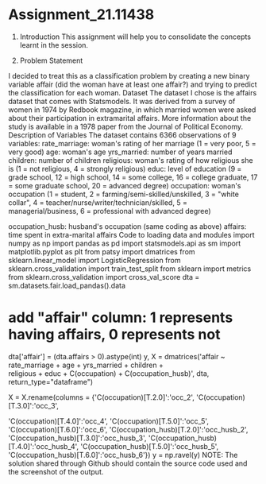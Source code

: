 # Assignment_21.11438
1. Introduction
This assignment will help you to consolidate the concepts learnt in the session.

2. Problem Statement

I decided to treat this as a classification problem by creating a new binary variable affair
(did the woman have at least one affair?) and trying to predict the classification for each
woman.
Dataset
The dataset I chose is the affairs dataset that comes with Statsmodels. It was derived
from a survey of women in 1974 by Redbook magazine, in which married women were
asked about their participation in extramarital affairs. More information about the study
is available in a 1978 paper from the Journal of Political Economy.
Description of Variables
The dataset contains 6366 observations of 9 variables:
rate_marriage: woman's rating of her marriage (1 = very poor, 5 = very good)
age: woman's age
yrs_married: number of years married
children: number of children
religious: woman's rating of how religious she is (1 = not religious, 4 = strongly religious)
educ: level of education (9 = grade school, 12 = high school, 14 = some college, 16 =
college graduate, 17 = some graduate school, 20 = advanced degree)
occupation: woman's occupation (1 = student, 2 = farming/semi-skilled/unskilled, 3 =
"white collar", 4 = teacher/nurse/writer/technician/skilled, 5 = managerial/business, 6 =
professional with advanced degree)

occupation_husb: husband's occupation (same coding as above)
affairs: time spent in extra-marital affairs
Code to loading data and modules
import numpy as np
import pandas as pd
import statsmodels.api as sm
import matplotlib.pyplot as plt
from patsy import dmatrices
from sklearn.linear_model import LogisticRegression
from sklearn.cross_validation import train_test_split
from sklearn import metrics
from sklearn.cross_validation import cross_val_score
dta = sm.datasets.fair.load_pandas().data

# add "affair" column: 1 represents having affairs, 0 represents not
dta['affair'] = (dta.affairs > 0).astype(int)
y, X = dmatrices('affair ~ rate_marriage + age + yrs_married + children + \
religious + educ + C(occupation) + C(occupation_husb)',
dta, return_type="dataframe")

X = X.rename(columns = {'C(occupation)[T.2.0]':'occ_2',
'C(occupation)[T.3.0]':'occ_3',

'C(occupation)[T.4.0]':'occ_4',
'C(occupation)[T.5.0]':'occ_5',
'C(occupation)[T.6.0]':'occ_6',
'C(occupation_husb)[T.2.0]':'occ_husb_2',
'C(occupation_husb)[T.3.0]':'occ_husb_3',
'C(occupation_husb)[T.4.0]':'occ_husb_4',
'C(occupation_husb)[T.5.0]':'occ_husb_5',
'C(occupation_husb)[T.6.0]':'occ_husb_6'})
y = np.ravel(y)
NOTE: The solution shared through Github should contain the source code used
and the screenshot of the output.
